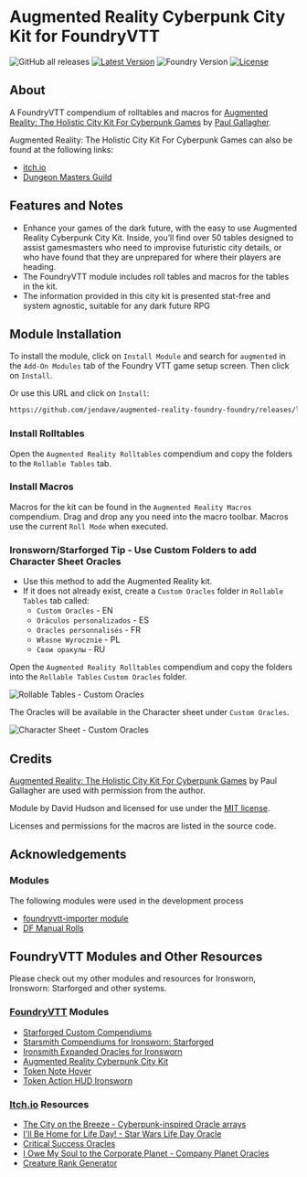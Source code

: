 # Augmented Reality Cyberpunk City Kit for FoundryVTT

![GitHub all releases](https://img.shields.io/github/downloads/jendave/augmented-reality-foundry/total)
[![Latest Version](https://img.shields.io/github/v/release/jendave/augmented-reality-foundry?display_name=tag&sort=semver&label=Latest%20Version)](https://github.com/jendave/augmented-reality-foundry/releases/latest)
![Foundry Version](https://img.shields.io/endpoint?url=https://foundryshields.com/version?url=https%3A%2F%2Fraw.githubusercontent.com%2Fjendave%2Faugmented-reality-foundry%2Fmain%2Fmodule.json)
[![License](https://img.shields.io/github/license/jendave/augmented-reality-foundry)](LICENSE)

## About

A FoundryVTT compendium of rolltables and macros for [Augmented Reality: The Holistic City Kit For Cyberpunk Games](https://preview.drivethrurpg.com/en/product/202175/augmented-reality-the-holistic-city-kit-for-cyberpunk-games) by [Paul Gallagher](https://neuralarchive.blogspot.com/).

Augmented Reality: The Holistic City Kit For Cyberpunk Games can also be found at the following links:

* [itch.io](https://p-d-gallagher.itch.io/augmented-reality)
* [Dungeon Masters Guild](https://www.dmsguild.com/product/202175/Augmented-Reality-The-Holistic-City-Kit-For-Cyberpunk-Games?language=esFfiltersD)

## Features and Notes

* Enhance your games of the dark future, with the easy to use Augmented Reality Cyberpunk City Kit. Inside, you’ll find over 50 tables designed to assist gamesmasters who need to improvise futuristic city details, or who have found that they are unprepared for where their players are heading.
* The FoundryVTT module includes roll tables and macros for the tables in the kit.
* The information provided in this city kit is presented stat-free and system agnostic, suitable for any dark future RPG

## Module Installation

To install the module, click on `Install Module` and search for `augmented` in the `Add-On Modules` tab of the Foundry VTT game setup screen. Then click on `Install`.

Or use this URL and click on `Install`:

```bash
https://github.com/jendave/augmented-reality-foundry-foundry/releases/latest/download/module.json
```

### Install Rolltables

Open the `Augmented Reality Rolltables` compendium and copy the folders to the `Rollable Tables` tab.

### Install Macros

Macros for the kit can be found in the `Augmented Reality Macros` compendium. Drag and drop any you need into the macro toolbar. Macros use the current `Roll Mode` when executed.

### Ironsworn/Starforged Tip - Use Custom Folders to add Character Sheet Oracles

* Use this method to add the Augmented Reality kit.
* If it does not already exist, create a `Custom Oracles` folder in `Rollable Tables` tab called:
  * `Custom Oracles` - EN
  * `Oráculos personalizados` - ES
  * `Oracles personnalisés` - FR
  * `Własne Wyrocznie` - PL
  * `Свои оракулы` - RU

Open the `Augmented Reality Rolltables` compendium and copy the folders into the `Rollable Tables` `Custom Oracles` folder.

![Rollable Tables - Custom Oracles](https://github.com/jendave/augmented-reality-foundry/blob/main/docs/custom-oracles-rollable-tables.jpg?raw=true)

The Oracles will be available in the Character sheet under `Custom Oracles`.

![Character Sheet - Custom Oracles](https://github.com/jendave/augmented-reality-foundry/blob/main/docs/custom-oracles-character-sheet.jpg?raw=true)

## Credits

[Augmented Reality: The Holistic City Kit For Cyberpunk Games](https://preview.drivethrurpg.com/en/product/202175/augmented-reality-the-holistic-city-kit-for-cyberpunk-games) by Paul Gallagher are used with permission from the author.

Module by David Hudson and licensed for use under the [MIT license](https://opensource.org/license/mit/).

Licenses and permissions for the macros are listed in the source code.

## Acknowledgements

### Modules

The following modules were used in the development process

* [foundryvtt-importer module](https://github.com/EthanJWright/foundryvtt-importer)
* [DF Manual Rolls](https://foundryvtt.com/packages/df-manual-rolls)

## FoundryVTT Modules and Other Resources

Please check out my other modules and resources for Ironsworn, Ironsworn: Starforged and other systems.

### [FoundryVTT](https://foundryvtt.com/community/david-hudson/packages) Modules

* [Starforged Custom Compendiums](https://foundryvtt.com/packages/starforged-custom-oracles)
* [Starsmith Compendiums for Ironsworn: Starforged](https://foundryvtt.com/packages/starsmith-expanded-oracles)
* [Ironsmith Expanded Oracles for Ironsworn](https://foundryvtt.com/packages/ironsmith-expanded-oracles)
* [Augmented Reality Cyberpunk City Kit](https://foundryvtt.com/packages/augmented-reality-foundry)
* [Token Note Hover](https://github.com/jendave/token-note-hover)
* [Token Action HUD Ironsworn](https://foundryvtt.com/packages/token-action-hud-ironsworn)

### [Itch.io](https://jendave.itch.io/) Resources

* [The City on the Breeze - Cyberpunk-inspired Oracle arrays](https://jendave.itch.io/the-city-on-the-breeze)
* [I'll Be Home for Life Day! - Star Wars Life Day Oracle](https://jendave.itch.io/ill-be-home-for-life-day)
* [Critical Success Oracles](https://jendave.itch.io/critical-success-oracles)
* [I Owe My Soul to the Corporate Planet - Company Planet Oracles](https://jendave.itch.io/i-owe-my-soul-to-the-corporate-planet)
* [Creature Rank Generator](https://jendave.itch.io/creature-rank-generator)
